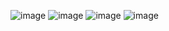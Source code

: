 ![image](https://github.com/user-attachments/assets/1fdc0932-4e05-48c7-b6e3-e5429665b7b8)
![image](https://github.com/user-attachments/assets/2fd307e0-ecf1-4e50-98d1-db23e2eb97af)
![image](https://github.com/user-attachments/assets/3992d616-b163-41b7-82db-b03af6fe24c4)
![image](https://github.com/user-attachments/assets/5090efd9-e13e-40fe-b798-d93892961c37)
